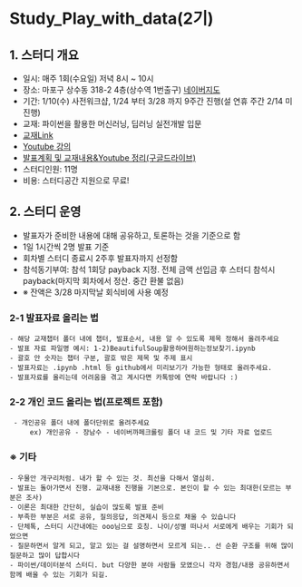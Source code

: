 # Study_Play_with_data(2기)

## 1. 스터디 개요

 - 일시: 매주 1회(수요일) 저녁 8시 ~ 10시 
 - 장소: 마포구 상수동 318-2 4층(상수역 1번출구)
         [네이버지도](http://naver.me/GF20WZIm)
 - 기간: 1/10(수) 사전워크샵, 1/24 부터 3/28 까지 9주간 진행(설 연휴 주간 2/14 미진행)
 - 교재: 파이썬을 활용한 머신러닝, 딥러닝 실전개발 입문
 - [ 교재Link](http://wikibook.co.kr/python-machine-learning/trackback)
 - [ Youtube 강의](https://tinyurl.com/mqh4g73)
 - [ 발표계획 및 교재내용&Youtube 정리(구글드라이브)](https://docs.google.com/spreadsheets/d/1yejRWNkHzr1tkJ2kY6v8Y0BY_ZJGrR7JJXrDYSN8LnE/edit#gid=2023258204)
 - 스터디인원: 11명
 - 비용: 스터디공간 지원으로 무료!
 
   
## 2. 스터디 운영

 - 발표자가 준비한 내용에 대해 공유하고, 토론하는 것을 기준으로 함
 - 1일 1시간씩 2명 발표 기준
 - 회차별 스터디 종료시 2주후 발표자까지 선정함
 - 참석동기부여: 참석 1회당 payback 지정. 전체 금액 선입금 후 스터디 참석시 payback(마지막 회차에서 정산. 중간 환불 없음)
 - ※ 잔액은 3/28 마지막날 회식비에 사용 예정 
 
 ### 2-1 발표자료 올리는 법
    - 해당 교재챕터 폴더 내에 챕터, 발표순서, 내용 알 수 있도록 제목 정해서 올려주세요
	- 발표 자료 파일명 예시: 1-2)BeautifulSoup활용하여원하는정보찾기.ipynb
    - 괄호 안 숫자는 챕터 구분, 괄호 밖은 제목 및 주제 표시
    - 발표자료는 .ipynb .html 등 github에서 미리보기가 가능한 형태로 올려주세요.
    - 발표자료를 올리는데 어려움을 겪고 계시다면 카톡방에 연락 바랍니다 :)

 ### 2-2 개인 코드 올리는 법(프로젝트 포함)
     - 개인공유 폴더 내에 폴더단위로 올려주세요     
	     ex) 개인공유 - 장남수 - 네이버까페크롤링 폴더 내 코드 및 기타 자료 업로드
	
 ### ※ 기타
	- 우물안 개구리처럼. 내가 할 수 있는 것. 최선을 다해서 열심히. 
	- 발표는 돌아가면서 진행. 교재내용 진행을 기본으로. 본인이 할 수 있는 최대한(모르는 부분은 조사)
	- 이론은 최대한 간단히, 실습이 많도록 발표 준비
	- 부족한 부분은 서로 공유, 질의응답, 의견제시 등으로 채울 수 있습니다
	- 단체톡, 스터디 시간내에는 ooo님으로 호칭. 나이/성별 떠나서 서로에게 배우는 기회가 되었으면
	- 질문하면서 알게 되고, 알고 있는 걸 설명하면서 모르게 되는.. 선 순환 구조를 위해 많이 질문하고 많이 답합시다
	- 파이썬/데이터분석 스터디. but 다양한 분야 사람들 모였으니 각자 경험/내용 공유하면서 함께 배울 수 있는 기회가 되길.

